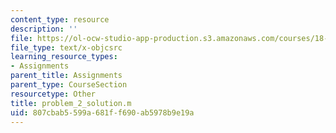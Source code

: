 ```yaml
---
content_type: resource
description: ''
file: https://ol-ocw-studio-app-production.s3.amazonaws.com/courses/18-085-computational-science-and-engineering-i-summer-2020/807cbab5599a681ff690ab5978b9e19a_problem_2_solution.m
file_type: text/x-objcsrc
learning_resource_types:
- Assignments
parent_title: Assignments
parent_type: CourseSection
resourcetype: Other
title: problem_2_solution.m
uid: 807cbab5-599a-681f-f690-ab5978b9e19a
---
```

